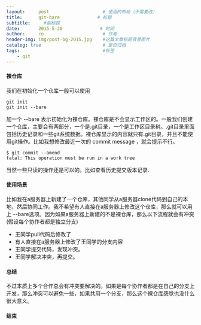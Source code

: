 ```yaml
---
layout:     post                    # 使用的布局（不需要改）
title:      git-bare              # 标题 
subtitle:     #副标题
date:       2015-5-20              # 时间
author:     co                      # 作者
header-img: img/post-bg-2015.jpg    #这篇文章标题背景图片
catalog: true                       # 是否归档
tags:                               #标签
    - git
---
```


#### 裸仓库
我们在初始化一个仓库一般可以使用
```
git init
git init --bare
```
加一个 --bare 表示初始化为裸仓库。裸仓库是不会显示工作区的。一般我们创建一个仓库，主要会有两部分，一个是.git目录，一个是工作区目录树。.git目录里面包括历史记录和一些git系统数据。裸仓库显示的内容就只有.git目录，并且不能使用git操作。比如我想修改最近一次的 commit message ，就会提示不行。
```
$ git commit --amend
fatal: This operation must be run in a work tree

```
当然一些只读的操作还是可以的。比如查看历史提交版本记录.

#### 使用场景
比如我在a服务器上新建了一个仓库，其他同学从a服务器clone代码到自己的本地，然后协同工作。我不希望有人直接在a服务器上修改这个仓库，那么就可以用上 --bare选项。因为如果a服务器上新建的不是裸仓库，那么以下流程就会有冲突(假设每个协作者都是独立分支)
- 王同学pull代码后修改了
- 有人直接在a服务器上修改了王同学的分支内容
- 王同学提交代码，发现冲突。
- 王同学解决冲突，再提交。

#### 总结
不过本质上多个合作总会有冲突要解决的。如果是每个协作者都是在自己的分支上开发，那么冲突可以避免一些，如果共用一个分支，那么这个裸仓库感觉也没什么很大意义。
#### 结束